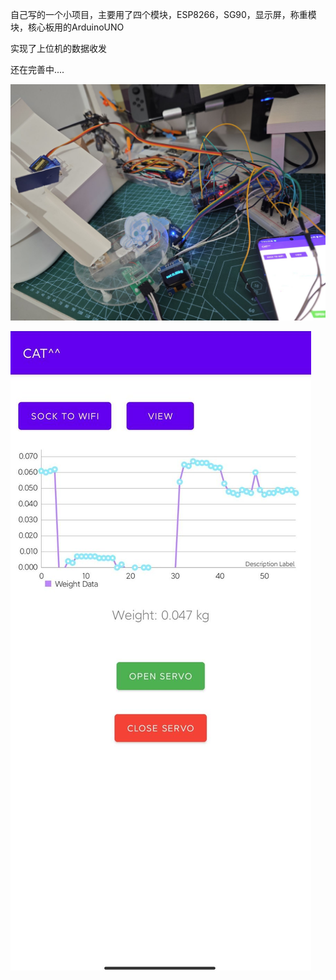 自己写的一个小项目，主要用了四个模块，ESP8266，SG90，显示屏，称重模块，核心板用的ArduinoUNO

实现了上位机的数据收发

还在完善中....

![arduino](Document/Item/arduino.jpg)

![android](Document/Item/android.jpg)
